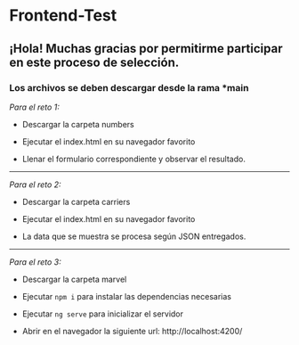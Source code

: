 # Frontend-Test
## ¡Hola! Muchas gracias por permitirme participar en este proceso de selección.

### Los archivos se deben descargar desde la rama ***main**

*Para el reto 1:*

- Descargar la carpeta numbers

- Ejecutar el index.html en su navegador favorito

- Llenar el formulario correspondiente y observar el resultado.

***

*Para el reto 2:*

- Descargar la carpeta carriers 

- Ejecutar el index.html en su navegador favorito

- La data que se muestra se procesa según JSON entregados.

***

*Para el reto 3:*

- Descargar la carpeta marvel

- Ejecutar `npm i` para instalar las dependencias necesarias

- Ejecutar `ng serve` para inicializar el servidor

- Abrir en el navegador la siguiente url: http://localhost:4200/